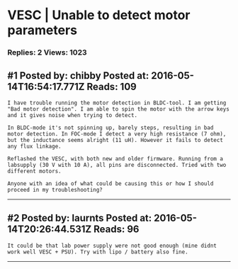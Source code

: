 # VESC &#124; Unable to detect motor parameters

### Replies: 2 Views: 1023

## \#1 Posted by: chibby Posted at: 2016-05-14T16:54:17.771Z Reads: 109

```
I have trouble running the motor detection in BLDC-tool. I am getting "Bad motor detection". I am able to spin the motor with the arrow keys and it gives noise when trying to detect. 

In BLDC-mode it's not spinning up, barely steps, resulting in bad motor detection. In FOC-mode I detect a very high resistance (7 ohm), but the inductance seems alright (11 uH). However it fails to detect any flux linkage.

Reflashed the VESC, with both new and older firmware. Running from a labsupply (30 V with 10 A), all pins are disconnected. Tried with two different motors. 

Anyone with an idea of what could be causing this or how I should proceed in my troubleshooting?
```

---
## \#2 Posted by: laurnts Posted at: 2016-05-14T20:26:44.531Z Reads: 96

```
It could be that lab power supply were not good enough (mine didnt work well VESC + PSU). Try with lipo / battery also fine.
```

---
